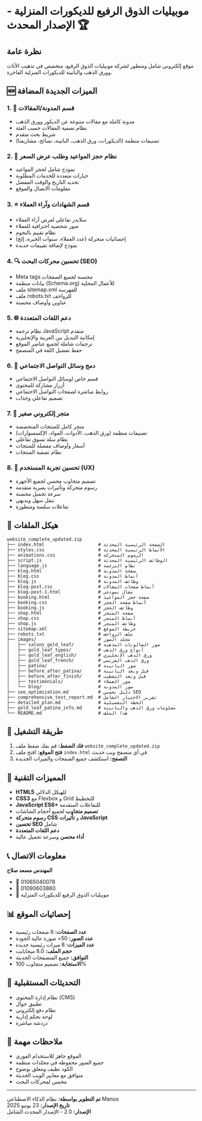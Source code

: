 # موبيليات الذوق الرفيع للديكورات المنزلية - الإصدار المحدث 🏆

## نظرة عامة
موقع إلكتروني شامل ومتطور لشركة موبيليات الذوق الرفيع، متخصص في تذهيب الأثاث وورق الذهب والباتينة للديكورات المنزلية الفاخرة.

## 🆕 الميزات الجديدة المضافة

### 1. 📝 قسم المدونة/المقالات
- مدونة كاملة مع مقالات متنوعة عن الديكور وورق الذهب
- نظام تصفية المقالات حسب الفئة
- شريط بحث متقدم
- تصنيفات منظمة (الديكورات، ورق الذهب، الباتينة، نصائح، مشاريعنا)

### 2. 📅 نظام حجز المواعيد وطلب عرض السعر
- نموذج شامل لحجز المواعيد
- خيارات متعددة للخدمات المطلوبة
- تحديد التاريخ والوقت المفضل
- معلومات الاتصال والموقع

### 3. ⭐ قسم الشهادات وآراء العملاء
- سلايدر تفاعلي لعرض آراء العملاء
- صور شخصية احترافية للعملاء
- نظام تقييم بالنجوم
- إحصائيات متحركة (عدد العملاء، سنوات الخبرة، إلخ)
- نموذج لإضافة تقييمات جديدة

### 4. 🔍 تحسين محركات البحث (SEO)
- Meta tags محسنة لجميع الصفحات
- بيانات منظمة (Schema.org) للأعمال المحلية
- ملف sitemap.xml للفهرسة
- ملف robots.txt للزواحف
- عناوين وأوصاف محسنة

### 5. 🌐 دعم اللغات المتعددة
- نظام ترجمة JavaScript متقدم
- إمكانية التبديل بين العربية والإنجليزية
- ترجمات شاملة لجميع عناصر الموقع
- حفظ تفضيل اللغة في المتصفح

### 6. 📱 دمج وسائل التواصل الاجتماعي
- قسم خاص لوسائل التواصل الاجتماعي
- أزرار مشاركة للمحتوى
- روابط مباشرة لصفحات التواصل الاجتماعي
- تصميم تفاعلي وجذاب

### 7. 🛒 متجر إلكتروني صغير
- متجر كامل للمنتجات المتخصصة
- تصنيفات منظمة (ورق الذهب، الأدوات، المواد، الإكسسوارات)
- نظام سلة تسوق تفاعلي
- أسعار وأوصاف مفصلة للمنتجات
- نظام تصفية المنتجات

### 8. 🎨 تحسين تجربة المستخدم (UX)
- تصميم متجاوب محسن لجميع الأجهزة
- رسوم متحركة وتأثيرات بصرية متقدمة
- سرعة تحميل محسنة
- تنقل سهل وبديهي
- تفاعلات سلسة ومتطورة

## 📁 هيكل الملفات

```
website_complete_updated.zip
├── index.html                    # الصفحة الرئيسية المحدثة
├── styles.css                    # الأنماط الرئيسية المحدثة
├── animations.css                # الرسوم المتحركة
├── script.js                     # الوظائف الرئيسية المحدثة
├── language.js                   # نظام الترجمة
├── blog.html                     # صفحة المدونة
├── blog.css                      # أنماط المدونة
├── blog.js                       # وظائف المدونة
├── blog-post.css                 # أنماط صفحات المقالات
├── blog-post-1.html              # مقال نموذجي
├── booking.html                  # صفحة حجز المواعيد
├── booking.css                   # أنماط صفحة الحجز
├── booking.js                    # وظائف الحجز
├── shop.html                     # صفحة المتجر
├── shop.css                      # أنماط المتجر
├── shop.js                       # وظائف المتجر
├── sitemap.xml                   # خريطة الموقع
├── robots.txt                    # ملف الزواحف
├── images/                       # مجلد الصور
│   ├── salons_gold_leaf/         # صور الصالونات المذهبة
│   ├── gold_leaf_types/          # أنواع ورق الذهب
│   ├── gold_leaf_english/        # ورق الذهب الإنجليزي
│   ├── gold_leaf_french/         # ورق الذهب الفرنسي
│   ├── patina/                   # صور الباتينة
│   ├── before_after_patina/      # قبل وبعد الباتينة
│   ├── before_after_finish/      # قبل وبعد التشطيب
│   ├── testimonials/             # صور العملاء
│   └── blog/                     # صور المدونة
├── seo_optimization.md           # دليل تحسين SEO
├── comprehensive_test_report.md  # تقرير الاختبار الشامل
├── detailed_plan.md              # الخطة التفصيلية
├── gold_leaf_patina_info.md      # معلومات ورق الذهب والباتينة
└── README.md                     # هذا الملف
```

## 🚀 طريقة التشغيل

1. **فك الضغط:** قم بفك ضغط ملف `website_complete_updated.zip`
2. **فتح الموقع:** افتح ملف `index.html` في أي متصفح ويب حديث
3. **التصفح:** استكشف جميع الصفحات والميزات الجديدة

## 🌟 المميزات التقنية

- **HTML5** للهيكل الدلالي
- **CSS3** مع Flexbox و Grid للتخطيط
- **JavaScript ES6+** للتفاعلات المتقدمة
- **تصميم متجاوب** لجميع أحجام الشاشات
- **رسوم متحركة CSS** و **تأثيرات JavaScript**
- **تحسين SEO** شامل
- **دعم اللغات المتعددة**
- **أداء محسن** وسرعة تحميل عالية

## 📞 معلومات الاتصال

**المهندس مسعد صلاح**
- 📱 01065040078
- 📱 01090603860
- 🏢 موبيليات الذوق الرفيع للديكورات المنزلية

## 📊 إحصائيات الموقع

- **عدد الصفحات:** 6 صفحات رئيسية
- **عدد الصور:** 50+ صورة عالية الجودة
- **عدد الميزات:** 8 ميزات رئيسية جديدة
- **حجم الملف:** 8.0 ميجابايت
- **التوافق:** جميع المتصفحات الحديثة
- **الاستجابة:** تصميم متجاوب 100%

## 🔄 التحديثات المستقبلية

- نظام إدارة المحتوى (CMS)
- تطبيق جوال
- نظام دفع إلكتروني
- لوحة تحكم إدارية
- دردشة مباشرة

## 📝 ملاحظات مهمة

- الموقع جاهز للاستخدام الفوري
- جميع الصور محفوظة في مجلدات منظمة
- الكود نظيف ومعلق بوضوح
- متوافق مع معايير الويب الحديثة
- محسن لمحركات البحث

---

**تم التطوير بواسطة:** نظام الذكاء الاصطناعي Manus  
**تاريخ الإصدار:** 23 يونيو 2025  
**الإصدار:** 2.0 - الإصدار المحدث الشامل

